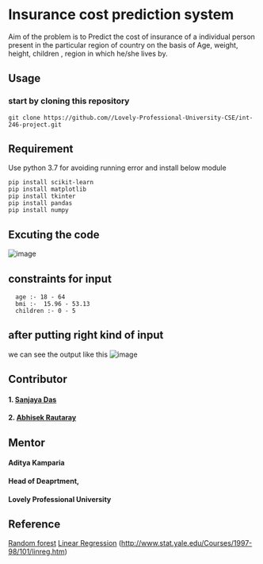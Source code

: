 # Insurance cost prediction system
Aim of the problem is to Predict the cost of insurance of a individual person present in the particular region of country on the basis of 
 Age, weight, height, children , region in which he/she lives by.
## Usage
### start by cloning this repository
```
git clone https://github.com//Lovely-Professional-University-CSE/int-246-project.git
```
## Requirement
Use python 3.7 for avoiding running error and install below module
```
pip install scikit-learn 
pip install matplotlib
pip install tkinter
pip install pandas
pip install numpy
```
## Excuting the code
![image](https://user-images.githubusercontent.com/51002537/98382839-b8dfcc80-2071-11eb-9d04-3a52bea19f9c.png)

## constraints for input 
```
  age :- 18 - 64
  bmi :-  15.96 - 53.13
  children :- 0 - 5
```
## after putting right kind of input 
we can see the output like this
![image](https://user-images.githubusercontent.com/51002537/98383924-1e808880-2073-11eb-8852-1fe22a42c0a3.png)

## Contributor
#### 1. [Sanjaya Das](https://github.com/sd9989)
#### 2. [Abhisek Rautaray](https://github.com/abhisekgudu)
## Mentor
#### Aditya Kamparia 
#### Head of Deaprtment, 
#### Lovely Professional University
## Reference
[Random forest](https://en.wikipedia.org/wiki/Random_forest)
[Linear Regression](https://en.wikipedia.org/wiki/Linear_regression)
(http://www.stat.yale.edu/Courses/1997-98/101/linreg.htm)
